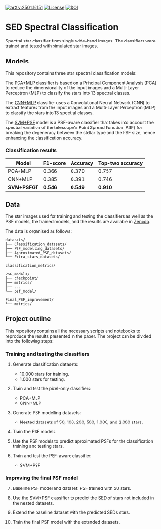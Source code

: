 [![arXiv:2501.16151](https://img.shields.io/badge/astro--ph.IM-arXiv%3A2203.04908-B31B1B.svg)](https://arxiv.org/abs/2501.16151) [![License](https://img.shields.io/badge/License-MIT-brigthgreen.svg)](https://github.com/CentofantiEze/sed_spectral_classification/blob/main/LICENSE) [![DOI](https://zenodo.org/badge/DOI/10.5281/zenodo.14780747.svg)](https://doi.org/10.5281/zenodo.14780747)

# SED Spectral Classification
Spectral star classifier from single wide-band images. The classifiers were trained and tested with simulated star images.

## Models
This repository contains three star spectral classification models:


The [PCA+MLP](https://github.com/CentofantiEze/sed_spectral_classification/blob/main/notebooks/classifiers/PCA_pixel_classifier_data_002.ipynb) classifier is based on a Principal Component Analysis (PCA) to reduce the dimensionality of the input images and a Multi-Layer Perceptron (MLP) to classify the stars into 13 spectral classes.


The [CNN+MLP](https://github.com/CentofantiEze/sed_spectral_classification/blob/main/notebooks/classifiers/CNN_pixel_compression_classifier_data_002.ipynb) classifier uses a Convolutional Neural Network (CNN) to extract features from the input images and a Multi-Layer Perceptron (MLP) to classify the stars into 13 spectral classes.

The [SVM+PSF](https://github.com/CentofantiEze/sed_spectral_classification/blob/main/notebooks/classifiers/svm_classifier_data_002.ipynb) model is a PSF-aware classifier that takes into account the spectral variation of the telescope's Point Spread Function (PSF) for breaking the degeneracy between the stellar type and the PSF size, hence enhancing the classification accuracy.

### Classification results

| Model         | F1-score  | Accuracy  | Top-two accuracy |
|---------------|-----------|-----------|------------------|
| PCA+MLP       | 0.366     | 0.370     | 0.757            |
| CNN+MLP       | 0.385     | 0.391     | 0.746            |
| **SVM+PSFGT** | **0.546** | **0.549** | **0.910**        |

## Data
The star images used for training and testing the classifiers as well as the PSF models, the trained models, and the results are available in [Zenodo](https://doi.org/10.5281/zenodo.14780747).

The data is organised as follows:
```
datasets/
├── Classification_datasets/
├── PSF_modelling_datasets/
├── Approximated_PSF_datasets/
└── Extra_stars_datasets/

classification_metrics/

PSF_models/
├── checkpoint/
├── metrics/
├── ...
└── psf_model/

Final_PSF_improvement/
└── metrics/
```

## Project outline
This repository contains all the necessary scripts and notebooks to reproduce the results presented in the paper. The project can be divided into the following steps:

### Training and testing the classifiers
1. Generate classification datasets:
    - 10.000 stars for training.
    - 1.000 stars for testing.

2. Train and test the pixel-only classifiers:
    - PCA+MLP
    - CNN+MLP

3. Generate PSF modelling datasets:
    - Nested datasets of 50, 100, 200, 500, 1.000, and 2.000 stars.

4. Train the PSF models.

5. Use the PSF models to predict aproximated PSFs for the classification training and testing stars.

6. Train and test the PSF-aware classifier:
    - SVM+PSF

### Improving the final PSF model
7. Baseline PSF model and dataset: PSF trained with 50 stars.

7. Use the SVM+PSF classifier to predict the SED of stars not included in the nested datasets.

8. Extend the baseline dataset with the predicted SEDs stars.

9. Train the final PSF model with the extended datasets.